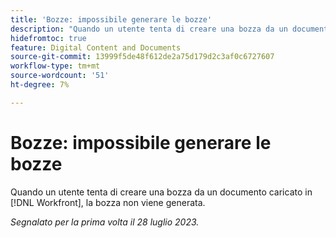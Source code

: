 ```yaml
---
title: 'Bozze: impossibile generare le bozze'
description: "Quando un utente tenta di creare una bozza da un documento caricato in Workfront, la bozza non viene generata."
hidefromtoc: true
feature: Digital Content and Documents
source-git-commit: 13999f5de48f612de2a75d179d2c3af0c6727607
workflow-type: tm+mt
source-wordcount: '51'
ht-degree: 7%

---
```



# Bozze: impossibile generare le bozze

<!--Wf and WFP TOCs-->

Quando un utente tenta di creare una bozza da un documento caricato in [!DNL Workfront], la bozza non viene generata.

_Segnalato per la prima volta il 28 luglio 2023._

